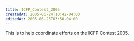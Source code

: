 ```yaml
---
title: ICFP_Contest_2005
createdAt: 2005-06-24T10:42-04:00
editedAt: 2005-06-25T03:50-04:00
---
```


This is to help coordinate efforts on the ICFP Contest 2005.


